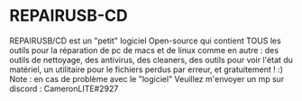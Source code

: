 # REPAIRUSB-CD
REPAIRUSB/CD est un "petit" logiciel Open-source qui contient TOUS les outils pour la réparation de pc de macs et de linux comme en autre : des outils de nettoyage, des antivirus, des cleaners, des outils pour voir l'état du matériel, un utilitaire pour le fichiers perdus par erreur, et gratuitement ! :) Note : en cas de problème avec le "logiciel" Veuillez m'envoyer un mp sur discord : CameronLITE#2927 
